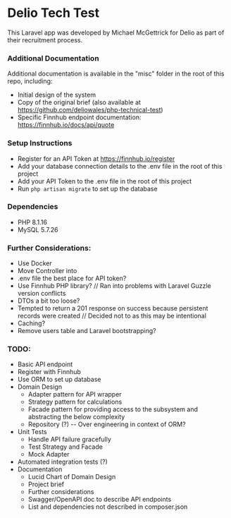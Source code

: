 # Delio Tech Test
This Laravel app was developed by Michael McGettrick for Delio as part of their recruitment process.

### Additional Documentation
Additional documentation is available in the "misc" folder in the root of this repo, including:
* Initial design of the system
* Copy of the original brief (also available at https://github.com/deliowales/php-technical-test)
* Specific Finnhub endpoint documentation: https://finnhub.io/docs/api/quote

### Setup Instructions
* Register for an API Token at https://finnhub.io/register
* Add your database connection details to the .env file in the root of this project
* Add your API Token to the .env file in the root of this project
* Run `php artisan migrate` to set up the database

### Dependencies
- PHP 8.1.16
- MySQL 5.7.26

### Further Considerations:
- Use Docker
- Move Controller into 
- .env file the best place for API token?
- Use Finnhub PHP library? // Ran into problems with Laravel Guzzle version conflicts
- DTOs a bit too loose?
- Tempted to return a 201 response on success because persistent records were created // Decided not to as this may be intentional
- Caching?
- Remove users table and Laravel bootstrapping?

### TODO:
- Basic API endpoint
- Register with Finnhub
- Use ORM to set up database
- Domain Design
  - Adapter pattern for API wrapper
  - Strategy pattern for calculations
  - Facade pattern for providing access to the subsystem and abstracting the below complexity
  - Repository (?) -- Over engineering in context of ORM?
- Unit Tests
  - Handle API failure gracefully
  - Test Strategy and Facade
  - Mock Adapter
- Automated integration tests (?)
- Documentation
  - Lucid Chart of Domain Design
  - Project brief
  - Further considerations
  - Swagger/OpenAPI doc to describe API endpoints
  - List and dependencies not described in composer.json


